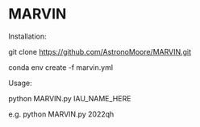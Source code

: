# MARVIN

Installation:

git clone https://github.com/AstronoMoore/MARVIN.git

conda env create -f marvin.yml

Usage:

python MARVIN.py IAU_NAME_HERE 

e.g. python MARVIN.py 2022qh

